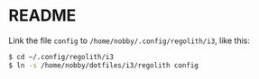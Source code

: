 # README

Link the file `config` to `/home/nobby/.config/regolith/i3`, like this:

```bash
$ cd ~/.config/regolith/i3
$ ln -s /home/nobby/dotfiles/i3/regolith config
```
